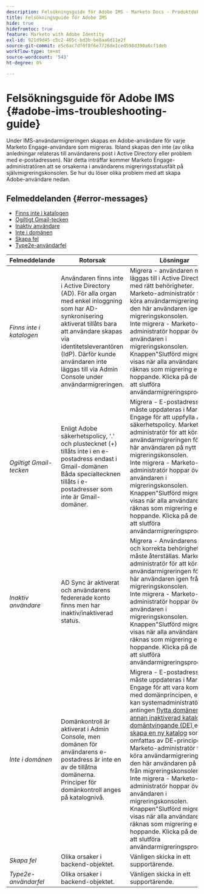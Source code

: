 ```yaml
---
description: Felsökningsguide för Adobe IMS - Marketo Docs - Produktdokumentation
title: Felsökningsguide för Adobe IMS
hide: true
hidefromtoc: true
feature: Marketo with Adobe Identity
exl-id: 921d9d45-c5c2-405c-bd3b-be8aa6d11e2f
source-git-commit: e5c6ac7df0f8f6e7726de1ced598d390a6cf1deb
workflow-type: tm+mt
source-wordcount: '543'
ht-degree: 0%

---
```


# Felsökningsguide för Adobe IMS {#adobe-ims-troubleshooting-guide}

Under IMS-användarmigreringen skapas en Adobe-användare för varje Marketo Engage-användare som migreras. Ibland skapas den inte (av olika anledningar relateras till användarens post i Active Directory eller problem med e-postadressen). När detta inträffar kommer Marketo Engage-administratören att se orsakerna i användarens migreringsstatusfält på självmigreringskonsolen. Se hur du löser olika problem med att skapa Adobe-användare nedan.

## Felmeddelanden {#error-messages}

* <a href="#not-in-directory">Finns inte i katalogen</a>
* <a href="#gmail-invalid-character">Ogiltigt Gmail-tecken</a>
* <a href="#inactive-user">Inaktiv användare</a>
* <a href="#not-in-domain">Inte i domänen</a>
* <a href="#create-failure">Skapa fel</a>
* <a href="#type2e-user-failure">Type2e-användarfel</a>

<table>
<thead>
  <tr>
    <th style="width:20%">Felmeddelande</th>
    <th style="width:40%">Rotorsak</th>
    <th style="width:40%">Lösningar</th>
  </tr>
  </thead>
<tbody>
  <tr>
    <td><i><a id="not-in-directory">Finns inte i katalogen</a></i></td>
    <td>Användaren finns inte i Active Directory (AD). För alla organ med enkel inloggning som har AD-synkronisering aktiverat tillåts bara att användare skapas via identitetsleverantören (IdP). Därför kunde användaren inte läggas till via Admin Console under användarmigreringen.</td>
    <td>Migrera - användaren måste läggas till i Active Directory med rätt behörigheter. Marketo-administratör för att köra användarmigreringen för den här användaren igen från migreringskonsolen. 
    <br>Inte migrera - Marketo-administratör hoppar över användaren i migreringskonsolen. Knappen"Slutförd migrering" visas när alla användare räknas som migrering eller hoppande. Klicka på den för att slutföra användarmigreringsprocessen.</td>
  </tr>
  <tr>
    <td><i><a id="gmail-invalid-character">Ogiltigt Gmail-tecken</a></i></td>
    <td>Enligt Adobe säkerhetspolicy, '.' och plustecknet (+) tillåts inte i en e-postadress endast i Gmail-domänen  
    <br>Båda specialtecknen tillåts i e-postadresser som inte är Gmail-domäner. </td>
    <td>Migrera - E-postadressen måste uppdateras i Marketo Engage för att uppfylla Adobe säkerhetspolicy. Marketo-administratör för att köra användarmigreringen för den här användaren på nytt från migreringskonsolen.<br>Inte migrera - Marketo-administratör hoppar över användaren i migreringskonsolen. Knappen"Slutförd migrering" visas när alla användare räknas som migrering eller hoppande. Klicka på den för att slutföra användarmigreringsprocessen.</td>
  </tr>
  <tr>
    <td><i><a id="inactive-user">Inaktiv användare</a></i></td>
    <td>AD Sync är aktiverat och användarens federerade konto finns men har inaktiv/inaktiverad status.</td>
    <td>Migrera - Användarens status och korrekta behörigheter måste återställas. Marketo-administratör för att köra användarmigreringen för den här användaren igen från migreringskonsolen.
    <br>Inte migrera - Marketo-administratör hoppar över användaren i migreringskonsolen. Knappen"Slutförd migrering" visas när alla användare räknas som migrering eller hoppande. Klicka på den för att slutföra användarmigreringsprocessen.</td>
  </tr>
  <tr>
    <td><i><a id="not-in-domain">Inte i domänen</a></i></td>
    <td>Domänkontroll är aktiverat i Admin Console, men domänen för användarens e-postadress är inte en av de tillåtna domänerna. 
    <br>Principer för domänkontroll anges på katalognivå.</td>
    <td>Migrera - E-postadressen måste uppdateras i Marketo Engage för att vara kompatibel med domänprincipen, eller så kan systemadministratören antingen <a href="https://helpx.adobe.com/enterprise/using/manage-domains-directories.html#move-domains-across-directories"> 
    flytta domänen till en annan inaktiverad katalog för domäntvingande (DE) </a> eller <a href="https://helpx.adobe.com/enterprise/using/set-up-identity.html">skapa en ny katalog</a> som inte omfattas av DE-principen. Marketo-administratör för att köra användarmigreringen för den här användaren på nytt från migreringskonsolen. <br>Inte migrera - Marketo-administratör hoppar över användaren i migreringskonsolen. Knappen"Slutförd migrering" visas när alla användare räknas som migrering eller hoppande. Klicka på den för att slutföra användarmigreringsprocessen.</td>
  </tr>
  <tr>
    <td><i><a id="create-failure">Skapa fel</a></i></td>
    <td>Olika orsaker i backend-objektet.</td>
    <td>Vänligen skicka in ett supportärende.</td>
  </tr>
  <tr>
    <td><i><a id="type2e-user-failure">Type2e-användarfel</a></i></td>
    <td>Olika orsaker i backend-objektet.</td>
    <td>Vänligen skicka in ett supportärende.</td>
  </tr>
</tbody>
</table>
